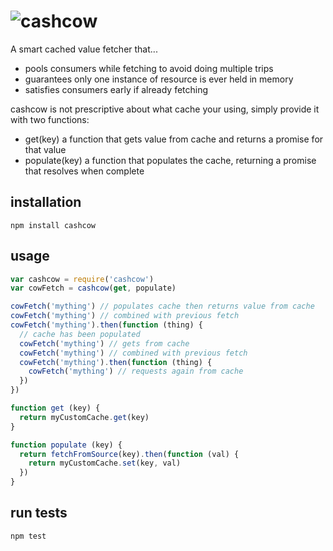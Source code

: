 # ![cashcow](https://cloud.githubusercontent.com/assets/640611/16666936/be6cfe96-4481-11e6-9962-44e7bbe6a537.png)


A smart cached value fetcher that...

- pools consumers while fetching to avoid doing multiple trips
- guarantees only one instance of resource is ever held in memory
- satisfies consumers early if already fetching

cashcow is not prescriptive about what cache your using, simply provide it with two functions:

- get(key) a function that gets value from cache and returns a promise for that value
- populate(key) a function that populates the cache, returning a promise that resolves when complete

## installation
```
npm install cashcow
```

## usage
```js
var cashcow = require('cashcow')
var cowFetch = cashcow(get, populate)

cowFetch('mything') // populates cache then returns value from cache
cowFetch('mything') // combined with previous fetch
cowFetch('mything').then(function (thing) {
  // cache has been populated
  cowFetch('mything') // gets from cache
  cowFetch('mything') // combined with previous fetch
  cowFetch('mything').then(function (thing) {
    cowFetch('mything') // requests again from cache
  })
})

function get (key) {
  return myCustomCache.get(key)
}

function populate (key) {
  return fetchFromSource(key).then(function (val) {
    return myCustomCache.set(key, val)
  })
}
```

## run tests
```
npm test
```
